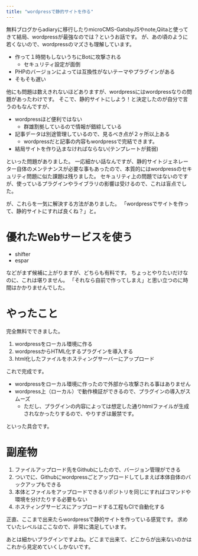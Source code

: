 ```yaml
---
title: "wordpressで静的サイトを作る"
---
```


無料ブログからadiaryに移行したりmicroCMS-GatsbyJSやnote,Qiitaと使ってきて結局、wordpressが最強なのでは？というお話です。
が、あの頃のように若くないので、wordpressのマズさも理解しています。

- 作って１時間もしないうちにBotに攻撃される
  - セキュリティ設定が面倒
- PHPのバージョンによっては互換性がないテーマやプラグインがある
- そもそも遅い

他にも問題は数えきれないほどありますが、wordpressにはwordpressなりの問題があったわけです。
そこで、静的サイトにしよう！と決定したのが自分で言うのもなんですが、

- wordpressほど便利ではない
  - 群雄割拠しているので情報が錯綜している
- 記事データは別途管理しているので、見るべき点が２ヶ所以上ある
  - wordpressだと記事の内容もwordpressで完結できます。
- 結局サイトを作り込まなければならない(テンプレートが貧弱)

といった問題がありました。
一応細かい話なんですが、静的サイトジェネレーター自体のメンテナンスが必要な事もあったので、本質的にはwordpressのセキュリティ問題に似た課題は残りました。
セキュリティ上の問題ではないのですが、使っているプラグインやライブラリの影響は受けるので、これは盲点でした。

が、これらを一気に解決する方法がありました。
「wordpressでサイトを作って、静的サイトにすれば良くね？」と。

# 優れたWebサービスを使う
- shifter
- espar

などがまず候補に上がりますが、どちらも有料です。
ちょっとやりたいだけなのに、これは堪りません。
「それなら自前で作ってしまえ」と思い立つのに時間はかかりませんでした。

# やったこと
完全無料でできました。

1. wordpressをローカル環境に作る
1. wordpressからHTML化するプラグインを導入する
1. html化したファイルをホスティングサーバーにアップロード

これで完成です。

- wordpressをローカル環境に作ったので外部から攻撃される事はありません
- wordpress上（ローカル）で動作検証ができるので、プラグインの導入がスムーズ
  - ただし、プラグインの内容によっては想定した通りhtmlファイルが生成されなかったりするので、やりすぎは厳禁です。

といった具合です。

# 副産物
1. ファイルアップロード先をGithubにしたので、バージョン管理ができる
1. ついでに、Githubにwordpressごとアップロードしてしまえば本体自体のバックアップもできる
1. 本体とファイルをアップロードできるリポジトリを同じにすればコマンドや環境を分けたりする必要もない
1. ホスティングサービスにアップロードする工程もCIで自動化する

正直、ここまで出来たらwordpressで静的サイトを作っている感覚です。
求めていたレベルはここなので、非常に満足しています。

あとは細かいプラグインですよね。どこまで出来て、どこからが出来ないのかはこれから見定めていくしかないです。
